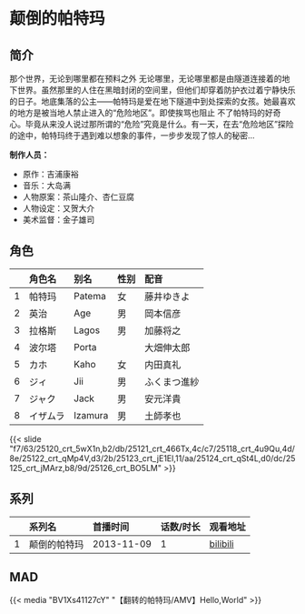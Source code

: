 # 颠倒的帕特玛


## 简介

那个世界，无论到哪里都在预料之外
无论哪里，无论哪里都是由隧道连接着的地下世界。虽然那里的人住在黑暗封闭的空间里，但他们却穿着防护衣过着宁静快乐的日子。地底集落的公主——帕特玛是爱在地下隧道中到处探索的女孩。她最喜欢的地方是被当地人禁止进入的“危险地区”。即使挨骂也阻止 不了帕特玛的好奇心。毕竟从来没人说过那所谓的“危险”究竟是什么。有一天，在去“危险地区”探险的途中，帕特玛终于遇到难以想象的事件，一步步发现了惊人的秘密…

**制作人员：**
- 原作：吉浦康裕
- 音乐：大岛满
- 人物原案：茶山隆介、杏仁豆腐
- 人物设定：又贺大介
- 美术监督：金子雄司

## 角色

|     |   角色名   |   别名  | 性别 |  配音  |
|:--- |:------  |:----      |:---  |:--   |
| 1 | 帕特玛 | Patema | 女 | 藤井ゆきよ |
| 2 | 英治 | Age | 男 | 岡本信彦 |
| 3 | 拉格斯 | Lagos | 男 | 加藤将之 |
| 4 | 波尔塔 | Porta |  | 大畑伸太郎 |
| 5 | カホ | Kaho | 女 | 内田真礼 |
| 6 | ジィ | Jii | 男 | ふくまつ進紗 |
| 7 | ジャク | Jack | 男 | 安元洋貴 |
| 8 | イザムラ | Izamura | 男 | 土師孝也 |

{{< slide "f7/63/25120_crt_5wX1n,b2/db/25121_crt_466Tx,4c/c7/25118_crt_4u9Qu,4d/8e/25122_crt_qMp4V,d3/2b/25123_crt_jE1El,11/aa/25124_crt_qSt4L,d0/dc/25125_crt_jMArz,b8/9d/25126_crt_BO5LM" >}}

## 系列

|     |   系列名   |   首播时间  | 话数/时长  | 观看地址 |
|:---  |:------    |:----      |:---       |:---  |
| 1 | 颠倒的帕特玛 | 2013-11-09 | 1 | [bilibili](https://www.bilibili.com/bangumi/play/ep95807)  |


## MAD

{{< media  "BV1Xs41127cY"
"【翻转的帕特玛/AMV】Hello,World"  >}}
